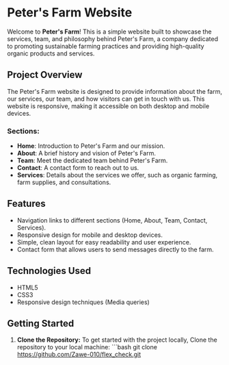# Peter's Farm Website

Welcome to **Peter's Farm**! This is a simple website built to showcase the services, team, and philosophy behind Peter's Farm, a company dedicated to promoting sustainable farming practices and providing high-quality organic products and services.

## Project Overview

The Peter's Farm website is designed to provide information about the farm, our services, our team, and how visitors can get in touch with us. This website is responsive, making it accessible on both desktop and mobile devices.

### Sections:
- **Home**: Introduction to Peter's Farm and our mission.
- **About**: A brief history and vision of Peter's Farm.
- **Team**: Meet the dedicated team behind Peter's Farm.
- **Contact**: A contact form to reach out to us.
- **Services**: Details about the services we offer, such as organic farming, farm supplies, and consultations.

## Features

- Navigation links to different sections (Home, About, Team, Contact, Services).
- Responsive design for mobile and desktop devices.
- Simple, clean layout for easy readability and user experience.
- Contact form that allows users to send messages directly to the farm.

## Technologies Used

- HTML5
- CSS3
- Responsive design techniques (Media queries)

## Getting Started

1. **Clone the Repository:**
   To get started with the project locally, Clone the repository to your local machine:    ```bash    git clone https://github.com/Zawe-010/flex_check.git

